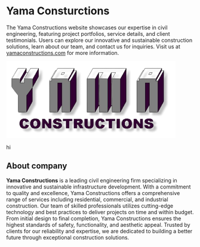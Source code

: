 
# Yama Consturctions

The Yama Constructions website showcases our expertise in civil engineering, featuring project portfolios, service details, and client testimonials. Users can explore our innovative and sustainable construction solutions, learn about our team, and contact us for inquiries. Visit us at [yamaconstructions.com](https://example.com) for more information.

![Logo](/images/yama.png)

hi
## About company

**Yama Constructions** is a leading civil engineering firm specializing in innovative and sustainable infrastructure development. With a commitment to quality and excellence, Yama Constructions offers a comprehensive range of services including residential, commercial, and industrial construction. Our team of skilled professionals utilizes cutting-edge technology and best practices to deliver projects on time and within budget. From initial design to final completion, Yama Constructions ensures the highest standards of safety, functionality, and aesthetic appeal. Trusted by clients for our reliability and expertise, we are dedicated to building a better future through exceptional construction solutions.